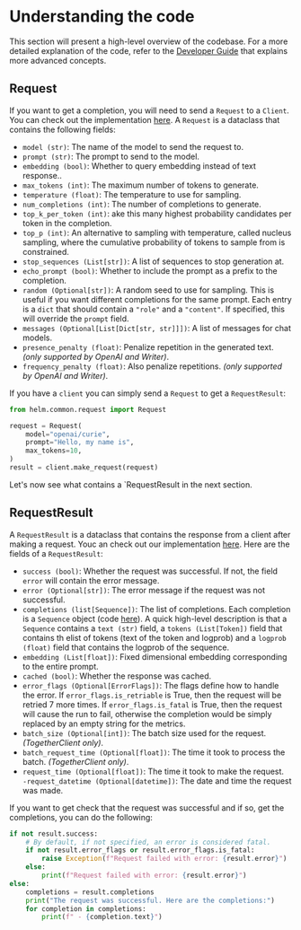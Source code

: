# Understanding the code

This section will present a high-level overview of the codebase. For a more detailed explanation of the code, refer to the [Developer Guide](developer_guide.md) that explains more advanced concepts.

## Request

If you want to get a completion, you will need to send a `Request` to a `Client`. You can check out the implementation [here](https://github.com/stanford-crfm/helm/blob/1dbd0a7d8edc92a59440f6c0bda7a0aaf30c8676/src/helm/common/request.py#L8-L73). A `Request` is a dataclass that contains the following fields:

- `model (str)`: The name of the model to send the request to.
- `prompt (str)`: The prompt to send to the model.
- `embedding (bool)`: Whether to query embedding instead of text response..
- `max_tokens (int)`: The maximum number of tokens to generate.
- `temperature (float)`: The temperature to use for sampling.
- `num_completions (int)`: The number of completions to generate.
- `top_k_per_token (int)`: ake this many highest probability candidates per token in the completion.
- `top_p (int)`: An alternative to sampling with temperature, called nucleus sampling, where the cumulative probability of tokens to sample from is constrained.
- `stop_sequences (List[str])`: A list of sequences to stop generation at.
- `echo_prompt (bool)`: Whether to include the prompt as a prefix to the completion.
- `random (Optional[str])`: A random seed to use for sampling. This is useful if you want different completions for the same prompt. Each entry is a `dict` that should contain a `"role"` and a `"content"`. If specified, this will override the `prompt` field.
- `messages (Optional[List[Dict[str, str]]])`: A list of messages for chat models.
- `presence_penalty (float)`: Penalize repetition in the generated text. *(only supported by OpenAI and Writer)*.
- `frequency_penalty (float)`: Also penalize repetitions. *(only supported by OpenAI and Writer)*.

If you have a `client` you can simply send a `Request` to get a `RequestResult`:

```python
from helm.common.request import Request

request = Request(
    model="openai/curie",
    prompt="Hello, my name is",
    max_tokens=10,
)
result = client.make_request(request)
```

Let's now see what contains a `RequestResult in the next section.


## RequestResult

A `RequestResult` is a dataclass that contains the response from a client after making a request. Youc an check out our implementation [here](https://github.com/stanford-crfm/helm/blob/1dbd0a7d8edc92a59440f6c0bda7a0aaf30c8676/src/helm/common/request.py#L149-L202). Here are the fields of a `RequestResult`:

- `success (bool)`: Whether the request was successful. If not, the field `error` will contain the error message.
- `error (Optional[str])`: The error message if the request was not successful.
- `completions (list[Sequence])`: The list of completions. Each completion is a `Sequence` object (code [here](https://github.com/stanford-crfm/helm/blob/1dbd0a7d8edc92a59440f6c0bda7a0aaf30c8676/src/helm/common/request.py#L103-L133)). A quick high-level description is that a `Sequence` contains a `text (str)` field, a `tokens (List[Token])` field that contains th elist of tokens (text of the token and logprob) and a `logprob (float)` field that contains the logprob of the sequence.
- `embedding (List[float])`: Fixed dimensional embedding corresponding to the entire prompt.
- `cached (bool)`: Whether the response was cached.
- `error_flags (Optional[ErrorFlags])`: The flags define how to handle the error. If `error_flags.is_retriable` is True, then the request will be retried 7 more times. If `error_flags.is_fatal` is True, then the request will cause the run to fail, otherwise the completion would be simply replaced by an empty string for the metrics.
- `batch_size (Optional[int])`: The batch size used for the request. *(TogetherClient only)*.
- `batch_request_time (Optional[float])`: The time it took to process the batch. *(TogetherClient only)*.
- `request_time (Optional[float])`: The time it took to make the request.
` -request_datetime (Optional[datetime])`: The date and time the request was made.

If you want to get check that the request was successful and if so, get the completions, you can do the following:

```python
if not result.success:
    # By default, if not specified, an error is considered fatal.
    if not result.error_flags or result.error_flags.is_fatal:
        raise Exception(f"Request failed with error: {result.error}")
    else:
        print(f"Request failed with error: {result.error}")
else:
    completions = result.completions
    print("The request was successful. Here are the completions:")
    for completion in completions:
        print(f" - {completion.text}")
```